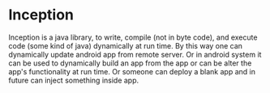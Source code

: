 # Inception
Inception is a java library, to write, compile (not in byte code), and execute code (some kind of java) dynamically at run time. By this way one can dynamically update android app from remote server. Or in android system it can be used to dynamically build an app from the app or can be alter the app's functionality at run time. Or someone can deploy a blank app and in future can inject something inside app.
